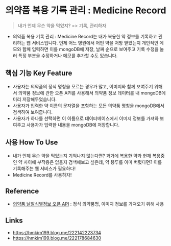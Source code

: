 
# 의약품 복용 기록 관리 : Medicine Record


> 내가 언제 무슨 약을 먹었지? => 기록, 관리하자
- 의약품 복용 기록 관리 : Medicine Record는 내가 복용한 약 정보를 기록하고 관리하는 웹 서비스입니다. 언제 어느 병원에서 어떤 약을 처방 받았는지 개인적인 메모와 함께 입력하면 이를 mongoDB에 저장, 날짜 순으로 보여주고 기록 수정을 눌러 특정 부분을 수정하거나 메모를 추가할 수도 있습니다. 

## 핵심 기능  Key Feature
- 사용자는 의약품의 정식 명칭을 모르는 경우가 많고, 이미지와 함께 보여주기 위해서 의약품 정보에 관한 오픈 API를 사용해서 의약품 정보 데이터를 내 mongoDB에 미리 저장해두었습니다. 
- 사용자가 입력한 약 이름의 문자열을 포함하는 모든 의약품 명칭을 mongoDB에서 검색하여 보여줍니다.
- 사용자가 하나를 선택하면 이 이름으로 데이터베이스에서 이미지 정보를 가져와 보여주고 사용자가 입력한 내용을 mongoDB에 저장합니다.

## 사용 How To Use
- 내가 언제 무슨 약을 먹었는지 기억나지 않는다면? 과거에 복용한 약과 현재 복용중인 약 사이에 부작용은 없을지 검색해보고 싶은데, 약 봉투를 이미 버렸다면? 이를 기록해주는 웹 서비스가 필요하다!
- Medicine Record를 사용하자!

## Reference
- [의약품 낱알식별정보 오픈 API](https://www.data.go.kr/data/15057639/openapi.do) : 정식 의약품명, 이미지 정보를 가져오기 위해 사용

## Links
- https://hmkim199.blog.me/222142223734
- https://hmkim199.blog.me/222178684630
